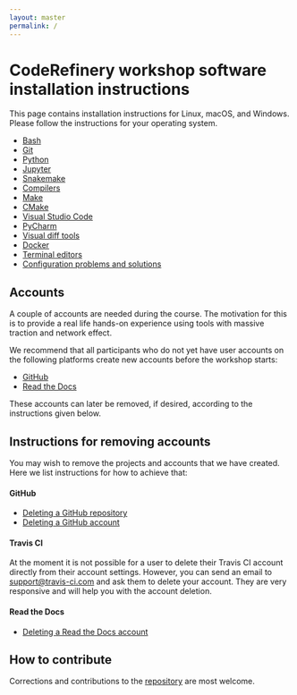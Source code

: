 ```yaml
---
layout: master
permalink: /
---
```


# CodeRefinery workshop software installation instructions

This page contains installation instructions for Linux, macOS, and Windows.
Please follow the instructions for your operating system.

- [Bash](/installation/bash/)
- [Git](/installation/git/)
- [Python](/installation/python/)
- [Jupyter](/installation/jupyter/)
- [Snakemake](/installation/snakemake/)
- [Compilers](/installation/compilers/)
- [Make](/installation/make/)
- [CMake](/installation/cmake/)
- [Visual Studio Code](/installation/vscode/)
- [PyCharm](/installation/pycharm/)
- [Visual diff tools](/installation/difftools/)
- [Docker](/installation/docker/)
- [Terminal editors](/installation/editors/)
- [Configuration problems and solutions](/installation/troubleshooting/)


## Accounts

A couple of accounts are needed during the course. The motivation
for this is to provide a real life hands-on experience using tools with massive
traction and network effect.  

We recommend that all participants who do not yet have user accounts on the following 
platforms create new accounts before the workshop starts:

- [GitHub](https://github.com/)
- [Read the Docs](https://readthedocs.org/)

These accounts can later be removed, if desired, according to the instructions given below.


## Instructions for removing accounts

You may wish to remove the projects and
accounts that we have created.  Here we list instructions for how to achieve
that:


#### GitHub

- [Deleting a GitHub repository](https://help.github.com/articles/deleting-a-repository/)
- [Deleting a GitHub account](https://help.github.com/articles/deleting-your-user-account/)


#### Travis CI

At the moment it is not possible for a user to delete their Travis CI account directly from their account settings.
However, you can send an email to support@travis-ci.com and ask them to delete your account. They are very responsive and
will help you with the account deletion.


#### Read the Docs

- [Deleting a Read the Docs account](https://readthedocs.org/accounts/delete/)


## How to contribute

Corrections and contributions to the
[repository](https://github.com/coderefinery/installation) are most welcome.
